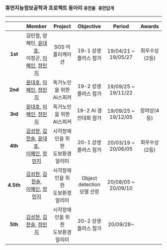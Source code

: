 ### 휴먼지능정보공학과 프로젝트 동아리 `휴먼을 휴먼답게`

---

||Member|Project|Objective|Period|Awards|
|:---:|:---:|:---:|:---:|:---:|:---:|
|**1st**|김민철, 양혜민, [윤대호](https://github.com/201810788),<br>이정곤, [이혜인](https://github.com/hyeinlee725), [정민지](https://github.com/minji-o-j)|SOS 어플리케이션|19-1 상생플러스 참가|19/04/21 ~<br> 19/05/27|최우수상(2등)|
|**2nd**|[윤대호](https://github.com/201810788), [이혜인](https://github.com/hyeinlee725), [정민지](https://github.com/minji-o-j)|독거노인을 위한<br>AI스피커|19-2 상생플러스 참가|19/09/25 ~<br> 19/11/22||
|**3rd**|[윤대호](https://github.com/201810788), [이혜인](https://github.com/hyeinlee725), [정민지](https://github.com/minji-o-j)|독거노인을 위한<br>AI스피커|19-2 AI 경진대회 참가|19/09/25 ~<br> 19/12/05|장려상(4등)|
|**4th**|[김성현](https://github.com/Seong-Hyun-0224), [김한솔](https://github.com/hansol0118), [윤대호](https://github.com/201810788),<br>[이혜인](https://github.com/hyeinlee725), [정민지](https://github.com/minji-o-j)|시각장애인을 위한<br>도보환경 알리미|20-1 상생플러스 참가|20/03/19 ~ 20/06/05|최우수상(2등)|
|**4.5th**|[김성현](https://github.com/Seong-Hyun-0224), [김한솔](https://github.com/hansol0118),<br>[이혜인](https://github.com/hyeinlee725), [정민지](https://github.com/minji-o-j)|시각장애인을 위한<br>도보환경 알리미|Object detection<br>모델 선정|20/08/05 ~<br> 20/09/10||
|**5th**|[김성현](https://github.com/Seong-Hyun-0224), [김한솔](https://github.com/hansol0118), [정민지](https://github.com/minji-o-j)|시각장애인을 위한<br>도보환경 알리미|20-2 상생플러스 참가|20/09/28~||

